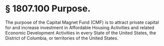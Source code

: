 # § 1807.100   Purpose.

The purpose of the Capital Magnet Fund (CMF) is to attract private capital for and increase investment in Affordable Housing Activities and related Economic Development Activities in every State of the United States, the District of Columbia, or territories of the United States.




